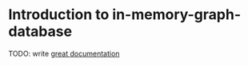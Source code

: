 # Introduction to in-memory-graph-database

TODO: write [great documentation](http://jacobian.org/writing/what-to-write/)
